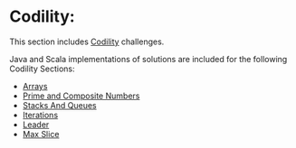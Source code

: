 # Codility:

This section includes [Codility](https://app.codility.com/programmers/) challenges.
 
Java and Scala implementations of solutions are included for the following Codility Sections:

* [Arrays](arrays/README.md)
* [Prime and Composite Numbers](primencomposite/README.md)
* [Stacks And Queues](stacksnqs/README.md)
* [Iterations](iterations/README.md)
* [Leader](leader/README.md)
* [Max Slice](maxslice/README.md)
